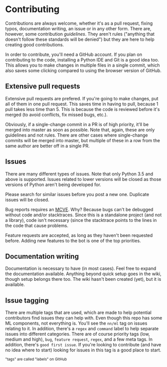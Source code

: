 # Contributing

Contributions are always welcome, whether it's as a pull request, fixing typos, documentation writing, an issue or in any other form. There are, however, some contribution *guidelines*. They aren't rules ("anything that doesn't follow these standards will be denied") but they are here to help creating good contributions.

In order to contribute, you'll need a GitHub account. If you plan on contributing to the code, installing a Python IDE and Git is a good idea too. This allows you to make changes in multiple files in a single commit, which also saves some clicking compared to using the browser version of GitHub.

## Extensive pull requests

Extensive pull requests are prefered. If you're going to make changes, put all of them in one pull request. This saves time in having to pull, because 1 pull takes less time than 5. This is because the code is reviewed before it's merged (to avoid conflicts, fix missed bugs, etc.).

Obviously, if a single-change commit in a PR is of high priority, it'll be merged into master as soon as possible. Note that, again, these are only guidelines and not rules. There are other cases where single-change commits will be merged into master, but multiple of these in a row from the same author are better off in a single PR.

## Issues

There are many different types of issues. Note that only Python 3.5 and above is supported. Issues related to lower versions will be closed as those versions of Python aren't being developed for. 

Please search for similar issues before you post a new one. Duplicate issues will be closed.

Bug reports requires an [MCVE](https://stackoverflow.com/help/mcve). Why? Because bugs can't be debugged without code and/or stacktraces. Since this is a standalone project (and not a library), code isn't necessary (since the stacktrace points to the lines in the code that cause problems.

Feature requests are accepted, as long as they haven't been requested before. Adding new features to the bot is one of the top priorities.

## Documentation writing

Documentation is necessary to have (in most cases). Feel free to expand the documentation available. Anything beyond quick setup goes in the wiki, though setup belongs there too. The wiki hasn't been created (yet), but it is available. 

## Issue tagging

There are multiple tags that are used, which are made to help potential contributors find issues they can help with. Even though this repo has some ML components, not everything is. You'll see the `nn/ml` tag on issues relating to it. In addition, there's a `regex` and `command` label to help separate issues into different categories. There are of course priority tags (low, medium and high), `bug`, `feature request`, `regex`, and a few meta tags. In addition, there's `good first issue`. If you're looking to contribute (and have no idea where to start) looking for issues in this tag is a good place to start.

<sub>"tags" are called "labels" on GitHub</sub>
